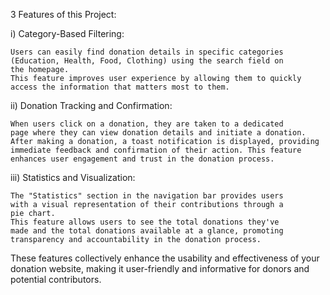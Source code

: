 3 Features of this Project:


i) Category-Based Filtering:

    Users can easily find donation details in specific categories 
    (Education, Health, Food, Clothing) using the search field on 
    the homepage. 
    This feature improves user experience by allowing them to quickly 
    access the information that matters most to them.

ii) Donation Tracking and Confirmation:

    When users click on a donation, they are taken to a dedicated 
    page where they can view donation details and initiate a donation. 
    After making a donation, a toast notification is displayed, providing 
    immediate feedback and confirmation of their action. This feature 
    enhances user engagement and trust in the donation process.

iii) Statistics and Visualization:

    The "Statistics" section in the navigation bar provides users 
    with a visual representation of their contributions through a 
    pie chart. 
    This feature allows users to see the total donations they've 
    made and the total donations available at a glance, promoting 
    transparency and accountability in the donation process.


These features collectively enhance the usability and effectiveness of your donation website, making it user-friendly and informative for donors and potential contributors.